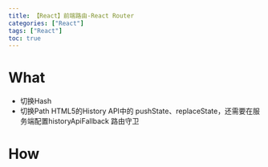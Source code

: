 ```yaml
---
title: 【React】前端路由-React Router
categories: ["React"]
tags: ["React"]
toc: true
---
```


# What
- 切换Hash
- 切换Path
HTML5的History API中的 pushState、replaceState，还需要在服务端配置historyApiFallback
路由守卫
# How
